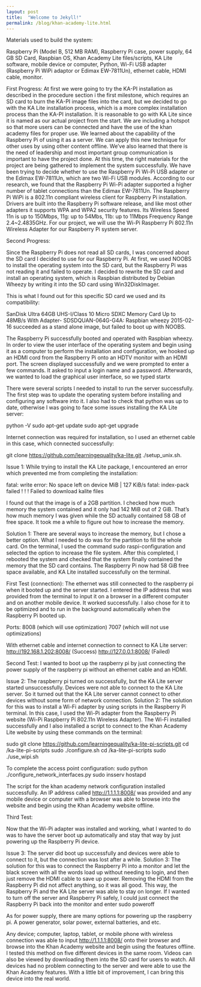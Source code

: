 ```yaml
---
layout: post
title:  "Welcome to Jekyll!"
permalink: /blog/khan-academy-lite.html
---
```


Materials used to build the system:

Raspberry Pi (Model B, 512 MB RAM), Raspberry Pi case, power supply, 64 GB SD Card, Raspbian OS, Khan Academy Lite files/scripts, KA Lite software, mobile device or computer, Python, Wi-Fi USB adapter (Raspberry Pi WiPi adaptor or Edimax EW-7811Un), ethernet cable, HDMI cable, monitor.


First Progress:
At first we were going to try the KA-PI installation as described in the procedure section i the first milestone, which requires an SD card to burn the KA-PI image files into the card, but we decided to go with the KA Lite installation process, which is a more complex installation process than the KA-PI installation. It is reasonable to go with KA Lite since it is named as our actual project from the start. We are including a hotspot so that more users can be connected and have the use of the khan academy files for proper use. We learned about the capability of the Raspberry Pi of using it as a server. We can apply this new technique for other uses by using other content offline. We’ve also learned that there is the need of leadership and most important group communication is important to have the project done. At this time, the right materials for the project are being gathered to implement the system successfully. We have been trying to decide whether to use the Raspberry Pi Wi-Pi USB adapter or the Edimax EW-7811Un, which are two Wi-Fi USB modules. According to our research, we found that the Raspberry Pi Wi-Pi adapter supported a higher number of tablet connections than the Edimax EW-7811Un. The Raspberry Pi WiPi is a 802.11n compliant wireless client for Raspberry Pi installation. Drivers are built into the Raspberry Pi software release, and like most other adapters it supports WPA and WPA2 security features. Its Wireless Speed 11n is up to 150Mbps, 11g: up to 54Mbs, 11b: up to 11Mbps Frequency Range 2.4~2.4835GHz. For our project, we will use the Wi-Pi Raspberry Pi 802.11n Wireless Adapter for our Raspberry Pi system server.

Second Progress:

Since the Raspberry Pi does not read all SD cards, I was concerned about the SD card I decided to use for our Raspberry Pi. At first, we used NOOBS to install the operating system into the SD card, but the Raspberry Pi was not reading it and failed to operate. I decided to rewrite the SD card and install an operating system, which is Raspbian distributed by Debian Wheezy by writing it into the SD card using Win32DiskImager.

This is what I found out for this specific SD card we used and its compatibility:

SanDisk Ultra 64GB UHS-I/Class 10 Micro SDXC Memory Card Up to 48MB/s With Adapter- SDSDQUAN-064G-G4A: 
Raspbian wheezy 2015-02-16 succeeded as a stand alone image, but failed to boot up with NOOBS.

The Raspberry Pi successfully booted and operated with Raspbian wheezy. In order to view the user interface of the operating system and begin using it as a computer to perform the installation and configuration, we hooked up an HDMI cord from the Raspberry Pi onto an HDTV monitor with an HDMI port. The screen displayed successfully and we were prompted to enter a few commands. It asked to input a login name and a password. Afterwards, we wanted to load the graphical user interface, so we typed startx

There were several scripts I needed to install to run the server successfully. The first step was to update the operating system before installing and configuring any software into it. 
I also had to check that python was up to date, otherwise I was going to face some issues installing the KA Lite server:

python -V
sudo apt-get update
sudo apt-get upgrade

Internet connection was required for installation, so I used an ethernet cable in this case, which connected successfully:

git clone https://github.com/learningequality/ka-lite.git
./setup_unix.sh.

Issue 1: While trying to install the KA Lite package, I encountered an error which prevented me from completing the installation:

fatal: write error: No space left on device MiB | 127 KiB/s
fatal: index-pack failed
! ! ! Failed to download kalite files

I found out that the image is of a 2GB partition. I checked how much memory the system contained and it only had 142 MiB out of 2 GiB. That’s how much memory I was given while the SD actually contained 58 GB of free space. It took me a while to figure out how to increase the memory. 

Solution 1: There are several ways to increase the memory, but I chose a better option.  What I needed to do was for the partition to fill the whole card. On the terminal, I used the command sudo raspi-configuration and selected the option to increase the file system. After this completed, I rebooted the system and checked that the system finally contained the memory that the SD card contains. The Raspberry Pi now had 58 GiB free space available, and KA Lite installed successfully on the terminal.



First Test (connection):
The ethernet was still connected to the raspberry pi when it booted up and the server started. I entered the IP address that was provided from the terminal to input it on a browser in a different computer and on another mobile device. It worked successfully. 
I also  chose for it to be optimized and to run in the background automatically when the Raspberry Pi booted up.

Ports:
8008 (which will use optimization)
7007 (which will not use optimizations)

With ethernet cable and internet connection to connect to KA Lite server:
http://192.168.1.202:8008/ (Success)
http://127.0.0.1:8008/ (Failed)

Second Test:
I wanted to boot up the raspberry pi by just connecting the power supply of the raspberry pi without an ethernet cable and an HDMI. 

Issue 2: The raspberry pi turned on successfully, but the KA Lite server started unsuccessfully. Devices were not able to connect to the KA Lite server. So it turned out that the KA Lite server cannot connect to other devices without some form of network connection. 
Solution 2: The solution for this was to install a Wi-Fi adapter by using scripts in the Raspberry Pi terminal. In this case, I used the Wi-Pi adapter from the Raspberry Pi website (Wi-Pi Raspberry Pi 802.11n Wireless Adapter). The Wi-Fi installed successfully and I also installed a script to connect to the Khan Academy Lite website by using these commands on the terminal:

sudo git clone https://github.com/learningequality/ka-lite-pi-scripts.git
cd /ka-lite-pi-scripts
sudo ./configure.sh
cd /ka-lite-pi-scripts
sudo ./use_wipi.sh

To complete the access point configuration:
sudo python ./configure_network_interfaces.py
sudo insserv hostapd

The script for the khan academy network configuration installed successfully. An IP address called http://1.1.1.1:8008/ was provided and any mobile device or computer with a browser was able to browse into the website and begin using the Khan Academy website offline. 

Third Test:

Now that the Wi-Pi adapter was installed and working, what I wanted to do was to have the server boot up automatically and stay that way by just powering up the Raspberry Pi device. 

Issue 3: The server did boot up successfully and devices were able to connect to it, but the connection was lost after a while. 
Solution 3: The solution for this was to connect the Raspberry Pi into a monitor and let the black screen with all the words load up without needing to login, and then just remove the HDMI cable to save up power. Removing the HDMI from the Raspberry Pi did not affect anything, so it was all good. This way, the Raspberry Pi and the KA Lite server was able to stay on longer. If I wanted to turn off the server and Raspberry Pi safely, I could just connect the Raspberry Pi back into the monitor and enter sudo poweroff

As for power supply, there are many options for powering up the raspberry pi. A power generator, solar power, external batteries, and etc.

Any device; computer, laptop, tablet, or mobile phone with wireless connection was able to input http://1.1.1.1:8008/ onto their browser and browse into the Khan Academy website and begin using the features offline. I tested this method on five different devices in the same room. Videos can also be viewed by downloading them into the SD card for users to watch. All devices had no problem connecting to the server and were able to use the Khan Academy features. With a little bit of improvement, I can bring this device into the real world.

